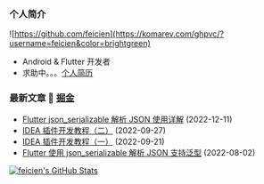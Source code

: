 ### 个人简介
![https://github.com/feicien](https://komarev.com/ghpvc/?username=feicien&color=brightgreen)


- Android & Flutter 开发者
- 求助中。。。[个人简历](https://visiky.github.io/resume/?template=template2&user=feicien)


### 最新文章 📝 [掘金](https://juejin.cn/user/1090369410314942/posts)

- [Flutter json_serializable 解析 JSON 使用详解](https://juejin.cn/post/7175793535081529402) (2022-12-11)
- [IDEA 插件开发教程（二）](https://juejin.cn/post/7147984442521288735) (2022-09-27)
- [IDEA 插件开发教程（一）](https://juejin.cn/post/7145737911344824328) (2022-09-21)
- [Flutter 使用 json_serializable 解析 JSON 支持泛型](https://juejin.cn/post/7127206962915180574) (2022-08-02)


<a href="https://github.com/feicien">
<img align="center" src="https://github-readme-stats.vercel.app/api?username=feicien&show_icons=true&theme=light" alt="feicien's GitHub Stats"/>
</a>


<!-- 
<a href="https://github.com/feicien">
<img align="center" src="https://github-readme-stats.vercel.app/api/top-langs/?username=feicien&theme=light&hide_langs_below=1" alt="Top Language"/>
</a>
-->

